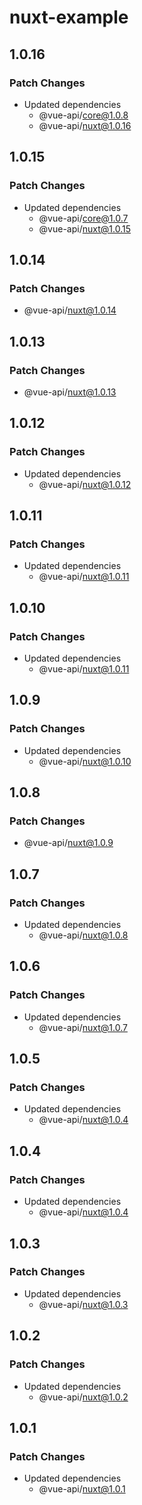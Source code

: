 # nuxt-example

## 1.0.16

### Patch Changes

- Updated dependencies
  - @vue-api/core@1.0.8
  - @vue-api/nuxt@1.0.16

## 1.0.15

### Patch Changes

- Updated dependencies
  - @vue-api/core@1.0.7
  - @vue-api/nuxt@1.0.15

## 1.0.14

### Patch Changes

- @vue-api/nuxt@1.0.14

## 1.0.13

### Patch Changes

- @vue-api/nuxt@1.0.13

## 1.0.12

### Patch Changes

- Updated dependencies
  - @vue-api/nuxt@1.0.12

## 1.0.11

### Patch Changes

- Updated dependencies
  - @vue-api/nuxt@1.0.11

## 1.0.10

### Patch Changes

- Updated dependencies
  - @vue-api/nuxt@1.0.11

## 1.0.9

### Patch Changes

- Updated dependencies
  - @vue-api/nuxt@1.0.10

## 1.0.8

### Patch Changes

- @vue-api/nuxt@1.0.9

## 1.0.7

### Patch Changes

- Updated dependencies
  - @vue-api/nuxt@1.0.8

## 1.0.6

### Patch Changes

- Updated dependencies
  - @vue-api/nuxt@1.0.7

## 1.0.5

### Patch Changes

- Updated dependencies
  - @vue-api/nuxt@1.0.4

## 1.0.4

### Patch Changes

- Updated dependencies
  - @vue-api/nuxt@1.0.4

## 1.0.3

### Patch Changes

- Updated dependencies
  - @vue-api/nuxt@1.0.3

## 1.0.2

### Patch Changes

- Updated dependencies
  - @vue-api/nuxt@1.0.2

## 1.0.1

### Patch Changes

- Updated dependencies
  - @vue-api/nuxt@1.0.1
